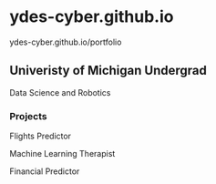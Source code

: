 # ydes-cyber.github.io
ydes-cyber.github.io/portfolio
## Univeristy of Michigan Undergrad 
Data Science and Robotics 
### Projects 
Flights Predictor

Machine Learning Therapist 

Financial Predictor 

